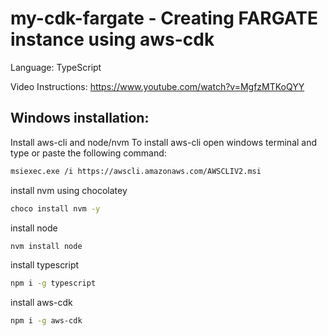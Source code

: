 # my-cdk-fargate - Creating FARGATE instance using aws-cdk 

Language: TypeScript

Video Instructions: 
https://www.youtube.com/watch?v=MgfzMTKoQYY

## Windows installation:
Install aws-cli and node/nvm
To install aws-cli
open windows terminal and type or paste the following command: 
```sh 
msiexec.exe /i https://awscli.amazonaws.com/AWSCLIV2.msi
```

install nvm using chocolatey
```sh
choco install nvm -y
```

install node
```sh
nvm install node
```

install typescript
```sh
npm i -g typescript
```

install aws-cdk
```sh
npm i -g aws-cdk
```
